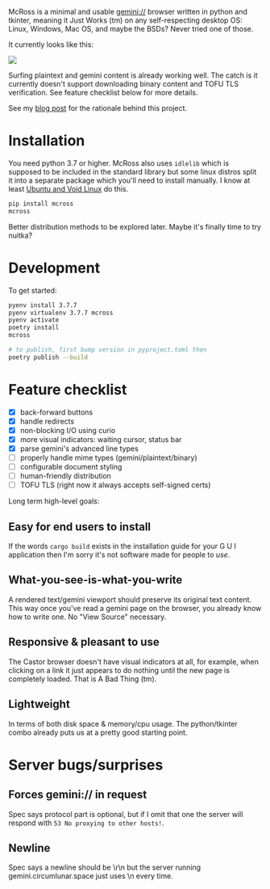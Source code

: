 McRoss is a minimal and usable [gemini://](https://gemini.circumlunar.space/)
browser written in python and tkinter, meaning it Just Works (tm) on any
self-respecting desktop OS: Linux, Windows, Mac OS, and maybe the BSDs?
Never tried one of those.

It currently looks like this:

![](https://junk.imnhan.com/mcross.png)

Surfing plaintext and gemini content is already working well. The catch is it
currently doesn't support downloading binary content and TOFU TLS verification.
See feature checklist below for more details.

See my [blog post][1] for the rationale behind this project.


# Installation

You need python 3.7 or higher. McRoss also uses `idlelib` which is supposed to
be included in the standard library but some linux distros split it into a
separate package which you'll need to install manually. I know at least [Ubuntu
and Void Linux][2] do this.

```sh
pip install mcross
mcross
```

Better distribution methods to be explored later.
Maybe it's finally time to try nuitka?


# Development

To get started:

```sh
pyenv install 3.7.7
pyenv virtualenv 3.7.7 mcross
pyenv activate
poetry install
mcross

# to publish, first bump version in pyproject.toml then
poetry publish --build
```


# Feature checklist

- [x] back-forward buttons
- [x] handle redirects
- [x] non-blocking I/O using curio
- [x] more visual indicators: waiting cursor, status bar
- [x] parse gemini's advanced line types
- [ ] properly handle mime types (gemini/plaintext/binary)
- [ ] configurable document styling
- [ ] human-friendly distribution
- [ ] TOFU TLS (right now it always accepts self-signed certs)

Long term high-level goals:

## Easy for end users to install

If the words `cargo build` exists in the installation guide for your G U I
application then I'm sorry it's not software made for people to _use_.

## What-you-see-is-what-you-write

A rendered text/gemini viewport should preserve its original text content.
This way once you've read a gemini page on the browser, you already know how to
write one. No "View Source" necessary.

## Responsive & pleasant to use

The Castor browser doesn't have visual indicators at all, for example, when
clicking on a link it just appears to do nothing until the new page is
completely loaded. That is A Bad Thing (tm).

## Lightweight

In terms of both disk space & memory/cpu usage.
The python/tkinter combo already puts us at a pretty good starting point.

# Server bugs/surprises

## Forces gemini:// in request

Spec says protocol part is optional, but if I omit that one the server will
respond with `53 No proxying to other hosts!`.

## Newline

Spec says a newline should be \r\n but the server running
gemini.circumlunar.space just uses \n every time.

[1]: https://hi.imnhan.com/posts/introducing-mcross-a-minimal-gemini-browser/
[2]: https://todo.sr.ht/~nhanb/mcross/3

